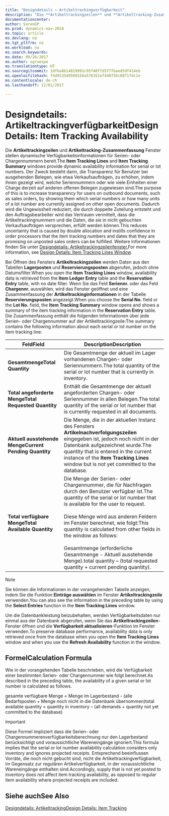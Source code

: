 ```yaml
---
title: "Designdetails – Artikeltrackingverfügbarkeit"
description: "Die **Artikeltrackingzeilen** und **Artikeltracking-Zusammenfassung** Fenster stellen dynamische Verfügbarkeitsinformationen für Serien- oder Chargennummern bereit. Der Zweck besteht darin, die Transparenz für Benutzer bei ausgehenden Belegen, wie etwa Verkaufsaufträgen, zu erhöhen, indem ihnen gezeigt wird, welche Seriennummern oder wie viele Einheiten einer Charge derzeit auf anderen offenen Belegen zugewiesen sind. Dadurch wird die Ungewissheit reduziert, die durch doppelte Zuteilung entsteht und den Auftragsbearbeiter wird das Vertrauen vermittelt, dass die Artikeltrackingnummern und die Daten, die sie in nicht gebuchten Verkaufsaufträgen versprechen, erfüllt werden können."
documentationcenter: 
author: SorenGP
ms.prod: dynamics-nav-2018
ms.topic: article
ms.devlang: na
ms.tgt_pltfrm: na
ms.workload: na
ms.search.keywords: 
ms.date: 09/26/2017
ms.author: sgroespe
ms.translationtype: HT
ms.sourcegitcommit: 1dfba8b14019991c95f40ffd5f7fbaed5df414eb
ms.openlocfilehash: f4d9135d9560156a576351e7440f5bc6071fdc1e
ms.contentlocale: de-ch
ms.lasthandoff: 12/01/2017

---
```

# <a name="design-details-item-tracking-availability"></a><span data-ttu-id="9be7e-105">Designdetails: Artikeltrackingverfügbarkeit</span><span class="sxs-lookup"><span data-stu-id="9be7e-105">Design Details: Item Tracking Availability</span></span>
<span data-ttu-id="9be7e-106">Die **Artikeltrackingzeilen** und **Artikeltracking-Zusammenfassung** Fenster stellen dynamische Verfügbarkeitsinformationen für Serien- oder Chargennummern bereit.</span><span class="sxs-lookup"><span data-stu-id="9be7e-106">The **Item Tracking Lines** and **Item Tracking Summary** windows provide dynamic availability information for serial or lot numbers.</span></span> <span data-ttu-id="9be7e-107">Der Zweck besteht darin, die Transparenz für Benutzer bei ausgehenden Belegen, wie etwa Verkaufsaufträgen, zu erhöhen, indem ihnen gezeigt wird, welche Seriennummern oder wie viele Einheiten einer Charge derzeit auf anderen offenen Belegen zugewiesen sind.</span><span class="sxs-lookup"><span data-stu-id="9be7e-107">The purpose of this is to increase transparency for users on outbound documents, such as sales orders, by showing them which serial numbers or how many units of a lot number are currently assigned on other open documents.</span></span> <span data-ttu-id="9be7e-108">Dadurch wird die Ungewissheit reduziert, die durch doppelte Zuteilung entsteht und den Auftragsbearbeiter wird das Vertrauen vermittelt, dass die Artikeltrackingnummern und die Daten, die sie in nicht gebuchten Verkaufsaufträgen versprechen, erfüllt werden können.</span><span class="sxs-lookup"><span data-stu-id="9be7e-108">This reduces uncertainty that is caused by double allocation and instills confidence in order processors that the item tracking numbers and dates that they are promising on unposted sales orders can be fulfilled.</span></span> <span data-ttu-id="9be7e-109">Weitere Informationen finden Sie unter [Designdetails: Artikeltrackingzeilenfenster.](design-details-item-tracking-lines-window.md)</span><span class="sxs-lookup"><span data-stu-id="9be7e-109">For more information, see [Design Details: Item Tracking Lines Window](design-details-item-tracking-lines-window.md).</span></span>  

 <span data-ttu-id="9be7e-110">Bei Öffnen des Fensters **Artikeltrackingzeilen** werden Daten aus den Tabellen **Lagerposten** und **Reservierungsposten** abgerufen, jedoch ohne Datumsfilter.</span><span class="sxs-lookup"><span data-stu-id="9be7e-110">When you open the **Item Tracking Lines** window, availability data is retrieved from the **Item Ledger Entry** table and the **Reservation Entry** table, with no date filter.</span></span> <span data-ttu-id="9be7e-111">Wenn Sie das Feld **Seriennr.** oder das Feld **Chargennr.** auswählen, wird das Fenster geöffnet und eine Zusammenfassung der **Artikeltrackinginformationen** in der Tabelle **Reservierungsposten** angezeigt.</span><span class="sxs-lookup"><span data-stu-id="9be7e-111">When you choose the **Serial No.** field or the **Lot No.** field, the **Item Tracking Summary** window opens and shows a summary of the item tracking information in the **Reservation Entry** table.</span></span> <span data-ttu-id="9be7e-112">Die Zusammenfassung enthält die folgenden Informationen über jede Serien- oder Chargennummer auf der Artikeltrackingzeile:</span><span class="sxs-lookup"><span data-stu-id="9be7e-112">The summary contains the following information about each serial or lot number on the item tracking line:</span></span>  

|<span data-ttu-id="9be7e-113">Feld</span><span class="sxs-lookup"><span data-stu-id="9be7e-113">Field</span></span>|<span data-ttu-id="9be7e-114">Description</span><span class="sxs-lookup"><span data-stu-id="9be7e-114">Description</span></span>|  
|---------------------------------|---------------------------------------|  
|<span data-ttu-id="9be7e-115">**Gesamtmenge**</span><span class="sxs-lookup"><span data-stu-id="9be7e-115">**Total Quantity**</span></span>|<span data-ttu-id="9be7e-116">Die Gesamtmenge der aktuell im Lager vorhandenen Chargen- oder Seriennummern.</span><span class="sxs-lookup"><span data-stu-id="9be7e-116">The total quantity of the serial or lot number that is currently in inventory.</span></span>|  
|<span data-ttu-id="9be7e-117">**Total angeforderte Menge**</span><span class="sxs-lookup"><span data-stu-id="9be7e-117">**Total Requested Quantity**</span></span>|<span data-ttu-id="9be7e-118">Enthält die Gesamtmenge der aktuell angeforderten Chargen- oder Seriennummer in allen Belegen.</span><span class="sxs-lookup"><span data-stu-id="9be7e-118">The total quantity of the serial or lot number that is currently requested in all documents.</span></span>|  
|<span data-ttu-id="9be7e-119">**Aktuell ausstehende Menge**</span><span class="sxs-lookup"><span data-stu-id="9be7e-119">**Current Pending Quantity**</span></span>|<span data-ttu-id="9be7e-120">Die Menge, die in der aktuellen Instanz des Fensters **Artikelnachverfolgungszeilen** eingegeben ist, jedoch noch nicht in der Datenbank aufgezeichnet wurde.</span><span class="sxs-lookup"><span data-stu-id="9be7e-120">The quantity that is entered in the current instance of the **Item Tracking Lines** window but is not yet committed to the database.</span></span>|  
|<span data-ttu-id="9be7e-121">**Total verfügbare Menge**</span><span class="sxs-lookup"><span data-stu-id="9be7e-121">**Total Available Quantity**</span></span>|<span data-ttu-id="9be7e-122">Die Menge der Serien- oder Chargennummer, die für Nachfragen durch den Benutzer verfügbar ist.</span><span class="sxs-lookup"><span data-stu-id="9be7e-122">The quantity of the serial or lot number that is available for the user to request.</span></span><br /><br /> <span data-ttu-id="9be7e-123">Diese Menge wird aus anderen Feldern im Fenster berechnet, wie folgt:</span><span class="sxs-lookup"><span data-stu-id="9be7e-123">This quantity is calculated from other fields in the window as follows:</span></span><br /><br /> <span data-ttu-id="9be7e-124">Gesamtmenge (erforderliche Gesamtmenge - Aktuell ausstehende Menge).</span><span class="sxs-lookup"><span data-stu-id="9be7e-124">total quantity – (total requested quantity + current pending quantity).</span></span>|  

> [!NOTE]  
>  <span data-ttu-id="9be7e-125">Sie können die Informationen in der vorangehenden Tabelle anzeigen, indem Sie die Funktion **Einträge auswählen** im Fenster **Artikeltrackingzeile** verwenden.</span><span class="sxs-lookup"><span data-stu-id="9be7e-125">You can also see the information in the preceding table by using the **Select Entries** function in the **Item Tracking Lines** window.</span></span>  

 <span data-ttu-id="9be7e-126">Um die Datenbankleistung beizubehalten, werden Verfügbarkeitsdaten nur einmal aus der Datenbank abgerufen, wenn Sie das **Artikeltrackingzeilen**-Fenster öffnen und die **Verfügbarkeit aktualisieren**-Funktion im Fenster verwenden.</span><span class="sxs-lookup"><span data-stu-id="9be7e-126">To preserve database performance, availability data is only retrieved once from the database when you open the **Item Tracking Lines** window and when you use the **Refresh Availability** function in the window.</span></span>  

## <a name="calculation-formula"></a><span data-ttu-id="9be7e-127">Formel</span><span class="sxs-lookup"><span data-stu-id="9be7e-127">Calculation Formula</span></span>  
 <span data-ttu-id="9be7e-128">Wie in der vorangehenden Tabelle beschrieben, wird die Verfügbarkeit einer bestimmten Serien- oder Chargennummer wie folgt berechnet.</span><span class="sxs-lookup"><span data-stu-id="9be7e-128">As described in the preceding table, the availability of a given serial or lot number is calculated as follows.</span></span>  

 <span data-ttu-id="9be7e-129">gesamte verfügbare Menge = Menge im Lagerbestand - (alle Bedarfsposten + Menge noch nicht in die Datenbank übernommen)</span><span class="sxs-lookup"><span data-stu-id="9be7e-129">total available quantity = quantity in inventory – (all demands + quantity not yet committed to the database)</span></span>  

> [!IMPORTANT]  
>  <span data-ttu-id="9be7e-130">Diese Formel impliziert dass die Serien- oder Chargennummerenverfügbarkeitsberechnung nur den Lagerbestand berücksichtigt und voraussichtliche Wareneingänge ignoriert.</span><span class="sxs-lookup"><span data-stu-id="9be7e-130">This formula implies that the serial or lot number availability calculation considers only inventory and ignores projected receipts.</span></span> <span data-ttu-id="9be7e-131">Entsprechend beeinflussen Vorräte, die noch nicht gebucht sind, nicht die Artikeltrackingverfügbarkeit, im Gegensatz zur regulären Artikelverfügbarkeit, in der voraussichtliche Wareneingänge enthalten sind.</span><span class="sxs-lookup"><span data-stu-id="9be7e-131">Accordingly, supply that is not yet posted to inventory does not affect item tracking availability, as opposed to regular item availability where projected receipts are included.</span></span>  

## <a name="see-also"></a><span data-ttu-id="9be7e-132">Siehe auch</span><span class="sxs-lookup"><span data-stu-id="9be7e-132">See Also</span></span>  
 [<span data-ttu-id="9be7e-133">Designdetails: Artikeltracking</span><span class="sxs-lookup"><span data-stu-id="9be7e-133">Design Details: Item Tracking</span></span>](design-details-item-tracking.md)

